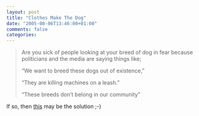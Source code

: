 ```yaml
---
layout: post
title: "Clothes Make The Dog"
date: "2005-08-06T13:46:00+01:00"
comments: false
categories: 
---
```


<blockquote>
<p>Are you sick of people looking at your breed of dog in fear because politicians and the media are saying things like;</p>
<p>&#8220;We want to breed these dogs out of existence,&#8221;</p>
<p>&#8220;They are killing machines on a leash.&#8221;</p>
<p>&#8220;These breeds don&#8217;t belong in our community&#8221;</p>
</blockquote>

<p>If so, then <a href="http://www.attackchi.org.au/kits.htm">this</a> may be the solution ;-)</p>


